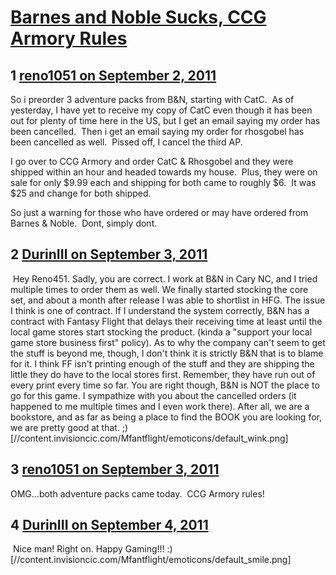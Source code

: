 # [Barnes and Noble Sucks, CCG Armory Rules](https://community.fantasyflightgames.com/topic/52581-barnes-and-noble-sucks-ccg-armory-rules/)

## 1 [reno1051 on September 2, 2011](https://community.fantasyflightgames.com/topic/52581-barnes-and-noble-sucks-ccg-armory-rules/?do=findComment&comment=523330)

So i preorder 3 adventure packs from B&N, starting with CatC.  As of yesterday, I have yet to receive my copy of CatC even though it has been out for plenty of time here in the US, but I get an email saying my order has been cancelled.  Then i get an email saying my order for rhosgobel has been cancelled as well.  Pissed off, I cancel the third AP.

I go over to CCG Armory and order CatC & Rhosgobel and they were shipped within an hour and headed towards my house.  Plus, they were on sale for only $9.99 each and shipping for both came to roughly $6.  It was $25 and change for both shipped. 

So just a warning for those who have ordered or may have ordered from Barnes & Noble.  Dont, simply dont.

## 2 [DurinIII on September 3, 2011](https://community.fantasyflightgames.com/topic/52581-barnes-and-noble-sucks-ccg-armory-rules/?do=findComment&comment=523509)

 Hey Reno451. Sadly, you are correct. I work at B&N in Cary NC, and I tried multiple times to order them as well. We finally started stocking the core set, and about a month after release I was able to shortlist in HFG. The issue I think is one of contract. If I understand the system correctly, B&N has a contract with Fantasy Flight that delays their receiving time at least until the local game stores start stocking the product. (kinda a "support your local game store business first" policy). As to why the company can't seem to get the stuff is beyond me, though, I don't think it is strictly B&N that is to blame for it. I think FF isn't printing enough of the stuff and they are shipping the little they do have to the local stores first. Remember, they have run out of every print every time so far. You are right though, B&N is NOT the place to go for this game. I sympathize with you about the cancelled orders (it happened to me multiple times and I even work there). After all, we are a bookstore, and as far as being a place to find the BOOK you are looking for, we are pretty good at that. ;) [//content.invisioncic.com/Mfantflight/emoticons/default_wink.png]

## 3 [reno1051 on September 3, 2011](https://community.fantasyflightgames.com/topic/52581-barnes-and-noble-sucks-ccg-armory-rules/?do=findComment&comment=523692)

OMG...both adventure packs came today.  CCG Armory rules!

## 4 [DurinIII on September 4, 2011](https://community.fantasyflightgames.com/topic/52581-barnes-and-noble-sucks-ccg-armory-rules/?do=findComment&comment=524139)

 Nice man! Right on. Happy Gaming!!! :) [//content.invisioncic.com/Mfantflight/emoticons/default_smile.png]

